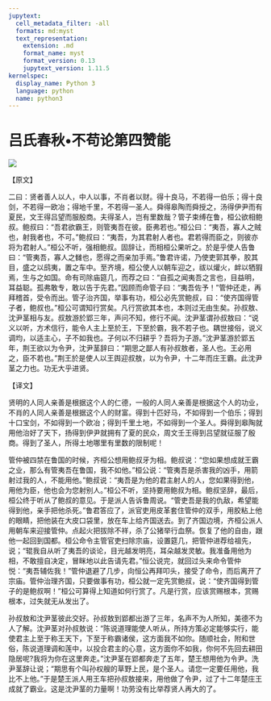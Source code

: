 ```yaml
---
jupytext:
  cell_metadata_filter: -all
  formats: md:myst
  text_representation:
    extension: .md
    format_name: myst
    format_version: 0.13
    jupytext_version: 1.11.5
kernelspec:
  display_name: Python 3
  language: python
  name: python3
---
```

# 吕氏春秋&#8226;不苟论第四赞能

![](image/cover.jpg)



【原文】

二曰：贤者善人以人，中人以事，不肖者以财。得十良马，不若得一伯乐；得十良剑，不若得一欧冶；得地千里，不若得一圣人。舜得皋陶而舜授之，汤得伊尹而有夏民，文王得吕望而服殷商。夫得圣人，岂有里数哉？管子束缚在鲁，桓公欲相鲍叔。鲍叔曰：“吾君欲霸王，则管夷吾在彼。臣弗若也。”桓公曰：“夷吾，寡人之贼也，射我者也，不可。”鲍叔曰：“夷吾，为其君射人者也。君若得而臣之，则彼亦将为君射人。”桓公不听，强相鲍叔。固辞让，而相桓公果听之。於是乎使人告鲁曰：“管夷吾，寡人之雠也，愿得之而亲加手焉。”鲁君许诺，乃使吏郭其拳，胶其目，盛之以鸱夷，置之车中。至齐境，桓公使人以朝车迎之，祓以爟火，衅以牺猳焉，生与之如国。命有司除庙筵几，而荐之曰：“自孤之闻夷吾之言也，目益明，耳益聪。孤弗敢专，敢以告于先君。”因顾而命管子曰：“夷吾佐予！”管仲还走，再拜稽首，受令而出。管子治齐国，举事有功，桓公必先赏鲍叔，曰：“使齐国得管子者，鲍叔也。”桓公可谓知行赏矣。凡行赏欲其本也，本则过无由生矣。孙叔敖、沈尹茎相与友。叔敖游於郢三年，声问不知，修行不闻。沈尹茎谓孙叔敖曰：“说义以听，方术信行，能令人主上至於王，下至於霸，我不若子也。耦世接俗，说义调均，以适主心，子不如我也。子何以不归耕乎？吾将为子游。”沈尹茎游於郢五年，荆王欲以为令尹，沈尹茎辞曰：“期思之鄙人有孙叔敖者，圣人也。王必用之，臣不若也。”荆王於是使人以王舆迎叔敖，以为令尹，十二年而庄王霸。此沈尹茎之力也。功无大乎进贤。

【译文】

贤明的人同人亲善是根据这个人的仁德，一般的人同人亲善是根据这个人的功业，不肖的人同人亲善是根据这个人的财富。得到十匹好马，不如得到一个伯乐；得到十口宝剑，不如得到一个欧冶；得到千里土地，不如得到一个圣人。舜得到皋陶就用他治好了天下，扬得到伊尹就拥有了夏的民众，周文壬王得到吕望就征服了殷商。得到了圣人，所得土地哪里有里数的限制呢！

管仲被四禁在鲁国的时候，齐桓公想用鲍叔牙为相。鲍叔说：“您如果想成就王霸之业，那么有管夷吾在鲁国，我不如他。”桓公说：“管夷吾是杀害我的凶手，用箭射过我的人，不能用他。”鲍叔说：“夷吾是为他的君主射人的人，您如果得到他，用他为臣，他也会为您射别人。”桓公不听，坚持要用鲍叔为相。鲍叔坚辞，最后，桓公终于听从了鲍叔的意见。于是派人告诉鲁周说。“管吏吾是我的仇敌，希望能得到他，亲手把他杀死。”鲁君答应了，派官吏用皮革套住管仲的双手，用胶粘上他的眼睛，把他装在大皮口袋里，放在车上给齐国送去。到了齐国边境，齐桓公派人用朝车来迎接管仲。点起火把拔除不祥，杀了公猪举行血祭。恢复了他的自由，跟他一起回到国都。桓公命令主管官吏扫除宗庙，设置筵几，把管仲进荐给祖先，说；“辊我自从听了夷吾的谈论，目光越发明亮，耳朵越发灵敏。我准备用他为相，不敢擅自决定，冒眯地以此告请先君。”恒公说完，就回过头来命令管仲悦：“夷吾辅佐我！”管仲退避了几步，向恒公再拜叩头，接受了命令，而后离开了宗庙。管仲治理齐国，只要做事有功，桓公就一定先赏鲍叔，说：“使齐国得到管子的是鲍叔啊！”桓公可算得上知道如何行赏了。凡是行赏，应该赏赐根本，赏赐根本，过失就无从发出了。

孙叔敖和沈尹茎彼此交好。孙叔敖到郢都出游了三年，名声不为人所知，美德不为人了解。沈尹茎对孙叔敖说：“陈说道理能使人听从，所持方策必定能够实行，能使君主上至于称王天下，下至于称霸诸侯，这方面我不如你。随顺社会，附和世俗，陈说道理调和莲中，以投合君主的心意，这方面你不如我，你何不先回去耕田隐居呢?我将为你在这里奔走。”沈尹茎在郢都奔走了五年，楚王想用他为令尹。洗尹茎辞让说；“期思有个叫孙权艘的草野上民，是个圣人。请您一定要任用他，我比不上他。”于是楚王派人用王车把孙叔敖接来，用他做了令尹，过了十二年楚庄王成就了霸业。这是沈尹茎的力量啊！功劳没有比举荐贤人再大的了。



